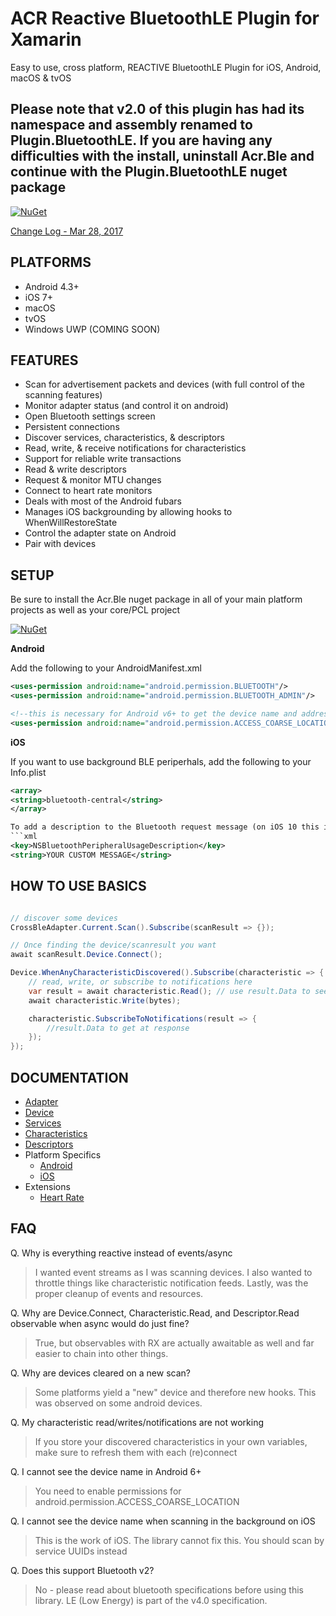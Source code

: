 # ACR Reactive BluetoothLE Plugin for Xamarin
Easy to use, cross platform, REACTIVE BluetoothLE Plugin for iOS, Android, macOS & tvOS

## Please note that v2.0 of this plugin has had its namespace and assembly renamed to Plugin.BluetoothLE.  If you are having any difficulties with the install, uninstall Acr.Ble and continue with the Plugin.BluetoothLE nuget package

[![NuGet](https://img.shields.io/nuget/v/Plugin.BluetoothLE.svg?maxAge=2592000)](https://www.nuget.org/packages/Plugin.BluetoothLE/)

[Change Log - Mar 28, 2017](docs/changelog.md)


## PLATFORMS

* Android 4.3+
* iOS 7+
* macOS
* tvOS
* Windows UWP (COMING SOON)


## FEATURES

* Scan for advertisement packets and devices (with full control of the scanning features)
* Monitor adapter status (and control it on android)
* Open Bluetooth settings screen
* Persistent connections
* Discover services, characteristics, & descriptors
* Read, write, & receive notifications for characteristics
* Support for reliable write transactions
* Read & write descriptors
* Request & monitor MTU changes
* Connect to heart rate monitors
* Deals with most of the Android fubars
* Manages iOS backgrounding by allowing hooks to WhenWillRestoreState
* Control the adapter state on Android
* Pair with devices


## SETUP

Be sure to install the Acr.Ble nuget package in all of your main platform projects as well as your core/PCL project

[![NuGet](https://img.shields.io/nuget/v/Plugin.BluetoothLE.svg?maxAge=2592000)](https://www.nuget.org/packages/Plugin.BluetoothLE/)

**Android**

Add the following to your AndroidManifest.xml

```xml
<uses-permission android:name="android.permission.BLUETOOTH"/>
<uses-permission android:name="android.permission.BLUETOOTH_ADMIN"/>

<!--this is necessary for Android v6+ to get the device name and address-->
<uses-permission android:name="android.permission.ACCESS_COARSE_LOCATION" />
```

**iOS**

If you want to use background BLE periperhals, add the following to your Info.plist

```xml
<array>
<string>bluetooth-central</string>
</array>

To add a description to the Bluetooth request message (on iOS 10 this is required!)
```xml
<key>NSBluetoothPeripheralUsageDescription</key>
<string>YOUR CUSTOM MESSAGE</string>
```

## HOW TO USE BASICS

```csharp

// discover some devices
CrossBleAdapter.Current.Scan().Subscribe(scanResult => {});

// Once finding the device/scanresult you want
await scanResult.Device.Connect();

Device.WhenAnyCharacteristicDiscovered().Subscribe(characteristic => {
    // read, write, or subscribe to notifications here
    var result = await characteristic.Read(); // use result.Data to see response
    await characteristic.Write(bytes);

    characteristic.SubscribeToNotifications(result => {
    	//result.Data to get at response
    });
});

```


## DOCUMENTATION

* [Adapter](docs/adapter.md)
* [Device](docs/device.md)
* [Services](docs/services.md)
* [Characteristics](docs/characteristics.md)
* [Descriptors](docs/descriptors.md)
* Platform Specifics
    * [Android](docs/android.md)
    * [iOS](docs/ios.md)
* Extensions
    * [Heart Rate](docs/heartrate.md)


## FAQ

Q. Why is everything reactive instead of events/async

> I wanted event streams as I was scanning devices.  I also wanted to throttle things like characteristic notification feeds.  Lastly, was the proper cleanup of events and resources.

Q. Why are Device.Connect, Characteristic.Read, and Descriptor.Read observable when async would do just fine?

> True, but observables with RX are actually awaitable as well and far easier to chain into other things.

Q. Why are devices cleared on a new scan?

> Some platforms yield a "new" device and therefore new hooks.  This was observed on some android devices.

Q. My characteristic read/writes/notifications are not working

> If you store your discovered characteristics in your own variables, make sure to refresh them with each (re)connect

Q. I cannot see the device name in Android 6+

> You need to enable permissions for android.permission.ACCESS_COARSE_LOCATION 

Q. I cannot see the device name when scanning in the background on iOS

> This is the work of iOS.  The library cannot fix this.  You should scan by service UUIDs instead

Q. Does this support Bluetooth v2?

> No - please read about bluetooth specifications before using this library.  LE (Low Energy) is part of the v4.0 specification.